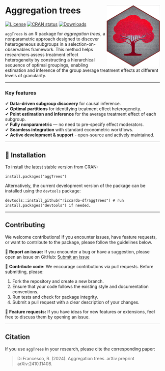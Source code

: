 # Aggregation trees <a href="https://riccardo-df.github.io/aggTrees/"><img src="man/figures/logo.svg" align="right" height="200" /></a>

[![License](https://img.shields.io/badge/license-MIT-blue.svg)](https://opensource.org/licenses/MIT) 
[![CRAN status](https://www.r-pkg.org/badges/version/aggTrees)](https://CRAN.R-project.org/package=aggTrees) 
[![Downloads](https://cranlogs.r-pkg.org/badges/aggTrees)](https://CRAN.R-project.org/package=aggTrees)

`aggTrees` is an R package for *aggregation trees*, a nonparametric approach designed to discover heterogeneous subgroups in a selection-on-observables framework. This method helps researchers assess treatment effect heterogeneity by constructing a hierarchical sequence of optimal groupings, enabling estimation and inference of the group average treatment effects at different levels of granularity.

------------------------------------------------------------------------

### Key features
✔ **Data-driven subgroup discovery** for causal inference.  
✔ **Optimal partitions** for identifying treatment effect heterogeneity.  
✔ **Point estimation and inference** for the average treatment effect of each subgroup.  
✔ **Fully nonparametric** — no need to pre-specify effect moderators.  
✔ **Seamless integration** with standard econometric workflows.  
✔ **Active development & support** - open-source and actively maintained.                                                          

------------------------------------------------------------------------

## 🚀 Installation

To install the latest stable version from CRAN:

```         
install.packages("aggTrees")
```

Alternatively, the current development version of the package can be installed using the `devtools` package:

```         
devtools::install_github("riccardo-df/aggTrees") # run install.packages("devtools") if needed.
```

------------------------------------------------------------------------

## Contributing

We welcome contributions! If you encounter issues, have feature requests, or want to contribute to the package, please follow the guidelines below.

📌 **Report an issue:** If you encounter a bug or have a suggestion, please open an issue on GitHub: 
[Submit an issue](https://github.com/riccardo-df/aggTrees/issues)

📌 **Contribute code:** We encourage contributions via pull requests. Before submitting, please:
1. Fork the repository and create a new branch.
2. Ensure that your code follows the existing style and documentation conventions.
3. Run tests and check for package integrity.
4. Submit a pull request with a clear description of your changes.

📌 **Feature requests:** If you have ideas for new features or extensions, feel free to discuss them by opening an issue.

------------------------------------------------------------------------

## Citation

If you use `aggTrees` in your research, please cite the corresponding paper:

> Di Francesco, R. (2024). Aggregation trees. arXiv preprint arXiv:2410.11408.

